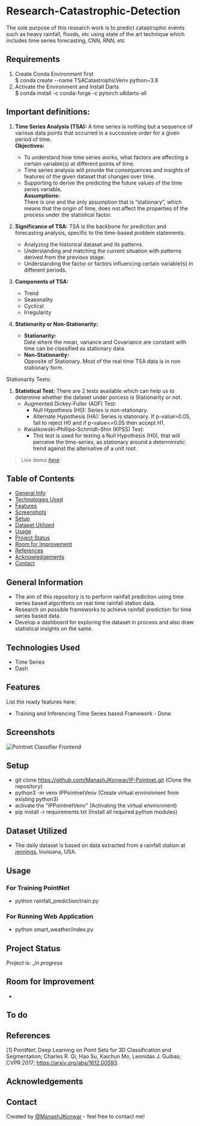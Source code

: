 # Research-Catastrophic-Detection
The sole purpose of this research work is to predict catastrophic events such as heavy rainfall, floods, etc using state of the art technique which includes time series forecasting, CNN, RNN, etc  

## Requirements  
1. Create Conda Environment first  
    $ conda create --name TSACatastrophicVenv python=3.8  
2. Activate the Environment and Install Darts  
    $ conda install -c conda-forge -c pytorch u8darts-all

## Important definitions:  
1. **Time Series Analysis (TSA):** A time series is nothing but a sequence of various data points that occurred in a successive order for a given period of time.  
    **Objectives:**  
    * To understand how time series works, what factors are affecting a certain variable(s) at different points of time.  
    * Time series analysis will provide the consequences and insights of features of the given dataset that changes over time.  
    * Supporting to derive the predicting the future values of the time series variable.  
    **Assumptions:**  
    There is one and the only assumption that is “stationary”, which means that the origin of time, does not affect the properties of the process under the statistical factor.  

2. **Significance of TSA:** TSA is the backbone for prediction and forecasting analysis, specific to the time-based problem statements.  
    * Analyzing the historical dataset and its patterns.  
    * Understanding and matching the current situation with patterns derived from the previous stage.  
    * Understanding the factor or factors influencing certain variable(s) in different periods.  

3. **Components of TSA:** 
    * Trend
    * Seasonality  
    * Cyclical  
    * Irregularity  

4. **Stationarity or Non-Stationarity:**  
    * **Stationarity:**  
    Date where the mean, variance and Covariance are constant with time can be classified as stationary data.
    * **Non-Stationarity:**  
    Opposite of Stationary. Most of the real time TSA data is in non stationary form.

Stationarity Tests:  
1. **Statistical Test:** There are 2 tests available which can help us to determine whether the dataset under porcess is Stationarity or not.  
    * Augmented Dickey-Fuller (ADF) Test:  
        - Null Hypothesis (H0): Series is non-stationary.  
        - Alternate Hypothesis (HA): Series is stationary. If p-value>0.05, fail to reject H0 and if p-value<=0.05 then accept H1.  
    * Kwiatkowski–Phillips–Schmidt–Shin (KPSS) Test:  
        - This test is used for testing a Null Hypothesis (H0), that will perceive the time-series, as stationary around a deterministic trend against the alternative of a unit root.

> Live demo [_here_](https://www.example.com). <!-- If you have the project hosted somewhere, include the link here. -->

## Table of Contents
* [General Info](#general-information)
* [Technologies Used](#technologies-used)
* [Features](#features)
* [Screenshots](#screenshots)
* [Setup](#setup)
* [Dataset Utilized](#dataset-utilized)
* [Usage](#usage)
* [Project Status](#project-status)
* [Room for Improvement](#room-for-improvement)
* [References](#references)
* [Acknowledgements](#acknowledgements)
* [Contact](#contact)
<!-- * [License](#license) -->

## General Information
- The aim of this repository is to perform rainfall prediction using time series based algorithms on real time rainfall station data.  
- Research on possible frameworks to achieve rainfall prediction for time series based data.  
- Develop a dashboard for exploring the dataset in process and also draw statistical insights on the same.

## Technologies Used
- Time Series
- Dash 

## Features
List the ready features here:
- Training and Inferencing Time Series based Framework - Done

## Screenshots
![Pointnet Classifier Frontend](./repo_assets/Pointnet_Classifier_Frontend.jpeg)

## Setup
- git clone https://github.com/ManashJKonwar/IP-Pointnet.git (Clone the repository)
- python3 -m venv IPPointnetVenv (Create virtual environment from existing python3)
- activate the "IPPointnetVenv" (Activating the virtual environment)
- pip install -r requirements.txt (Install all required python modules)

## Dataset Utilized
- The daily dataset is based on data extracted from a rainfall station at [jennings](https://www.ncdc.noaa.gov/cdo-web/datasets), louisiana, USA.  

## Usage
### For Training PointNet
- python rainfall_prediction/train.py
### For Running Web Application
- python smart_weather/index.py

## Project Status
Project is: __in progress_ 
<!-- / _complete_ / _no longer being worked on_. If you are no longer working on it, provide reasons why._ -->

## Room for Improvement
- 

To do
- 

## References
[1] PointNet: Deep Learning on Point Sets for 3D Classification and Segmentation; Charles R. Qi, Hao Su, Kaichun Mo, Leonidas J. Guibas;
CVPR 2017; https://arxiv.org/abs/1612.00593.

## Acknowledgements

## Contact
Created by [@ManashJKonwar](https://github.com/ManashJKonwar) - feel free to contact me!

<!-- Optional -->
<!-- ## License -->
<!-- This project is open source and available under the [... License](). -->

<!-- You don't have to include all sections - just the one's relevant to your project -->